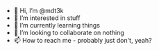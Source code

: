 - 👋 Hi, I’m @mdt3k
- 👀 I’m interested in stuff
- 🌱 I’m currently learning things
- 💞️ I’m looking to collaborate on nothing
- 📫 How to reach me - probably just don't, yeah?

<!---
mdt3k/mdt3k is a ✨ special ✨ repository because its `README.md` (this file) appears on your GitHub profile.
You can click the Preview link to take a look at your changes.
--->
